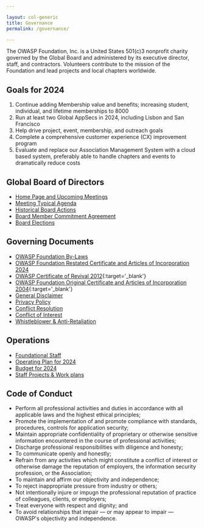 ```yaml
---

layout: col-generic
title: Governance
permalink: /governance/

---
```


The OWASP Foundation, Inc. is a United States 501(c)3 nonprofit charity governed by the Global Board and administered by its executive director, staff, and contractors. Volunteers contribute to the mission of the Foundation and lead projects and local chapters worldwide.

## Goals for 2024

1. Continue adding Membership value and benefits; increasing student, individual, and lifetime memberships to 8000
1. Run at least two Global AppSecs in 2024, including Lisbon and San Francisco
1. Help drive project, event, membership, and outreach goals
1. Complete a comprehensive customer experience (CX) improvement program
1. Evaluate and replace our Association Management System with a cloud based system, preferably able to handle chapters and events to dramatically reduce costs

## Global Board of Directors

- [Home Page and Upcoming Meetings](/www-board)
- [Meeting Typical Agenda](/www-board/typical_agenda)
- [Historical Board Actions](/www-board/#div-voting)
- [Board Member Commitment Agreement](/www-policy/legal/directors-committment-agreement)
- [Board Elections](/www-board/elections/)

## Governing Documents

- [OWASP Foundation By-Laws](/www-policy/legal/bylaws)
- [OWASP Foundation Restated Certificate and Articles of Incorporation 2024](/www-policy/legal/OWASP-Foundation-Restated-Certificate-of-Incorporation-2024.pdf)
- [OWASP Certificate of Revival 2012](/assets/legal/OWASP-Certificate-of-Revival-2012.pdf){:target='_blank'}
- [OWASP Foundation Original Certificate and Articles of Incorporation 2004](/assets/legal/OWASP-DE-Certificate-of-Incorporation-2004.pdf){:target='_blank'}
- [General Disclaimer](/www-policy/operational/general-disclaimer)
- [Privacy Policy](/www-policy/operational/privacy)
- [Conflict Resolution](/www-policy/operational/conflict-resolution)
- [Conflict of Interest](/www-policy/operational/conflict-of-interest)
- [Whistleblower & Anti-Retaliation](/www-policy/operational/whistleblower)

## Operations

- [Foundational Staff](/corporate)
- [Operating Plan for 2024](/www-staff/operating-plan/2024/)
- [Budget for 2024](/www-staff/budget/2024)
- [Staff Projects & Work plans](/www-staff)

## Code of Conduct

- Perform all professional activities and duties in accordance with all applicable laws and the highest ethical principles;
- Promote the implementation of and promote compliance with standards, procedures, controls for application security;
- Maintain appropriate confidentiality of proprietary or otherwise sensitive information encountered in the course of professional activities;
- Discharge professional responsibilities with diligence and honesty;
- To communicate openly and honestly;
- Refrain from any activities which might constitute a conflict of interest or otherwise damage the reputation of employers, the information security profession, or the Association;
- To maintain and affirm our objectivity and independence;
- To reject inappropriate pressure from industry or others;
- Not intentionally injure or impugn the professional reputation of practice of colleagues, clients, or employers;
- Treat everyone with respect and dignity; and
- To avoid relationships that impair — or may appear to impair — OWASP's objectivity and independence.
